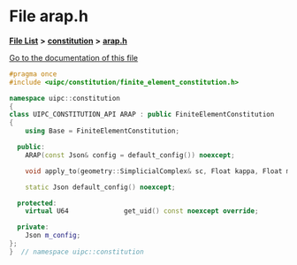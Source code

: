 

# File arap.h

[**File List**](files.md) **>** [**constitution**](dir_e6404e629433dfdedefe8b8f43f6234d.md) **>** [**arap.h**](arap_8h.md)

[Go to the documentation of this file](arap_8h.md)


```C++
#pragma once
#include <uipc/constitution/finite_element_constitution.h>

namespace uipc::constitution
{
class UIPC_CONSTITUTION_API ARAP : public FiniteElementConstitution
{
    using Base = FiniteElementConstitution;

  public:
    ARAP(const Json& config = default_config()) noexcept;

    void apply_to(geometry::SimplicialComplex& sc, Float kappa, Float mass_density = 1e3) const;

    static Json default_config() noexcept;

  protected:
    virtual U64              get_uid() const noexcept override;

  private:
    Json m_config;
};
}  // namespace uipc::constitution
```


